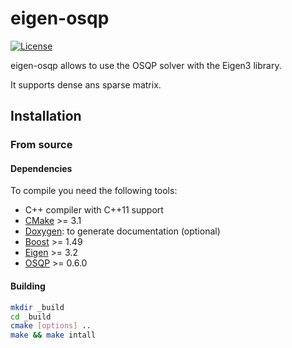# eigen-osqp

[![License](https://img.shields.io/badge/License-BSD%202--Clause-green.svg)](https://opensource.org/licenses/BSD-2-Clause)

eigen-osqp allows to use the OSQP solver with the Eigen3 library.

It supports dense ans sparse matrix.

## Installation

### From source

#### Dependencies

To compile you need the following tools:

* C++ compiler with C++11 support
* [CMake]() >= 3.1
* [Doxygen](http://www.stack.nl/~dimitri/doxygen/): to generate documentation (optional)
* [Boost](http://www.boost.org) >= 1.49
* [Eigen](http://eigen.tuxfamily.org/index.php?title=Main_Page) >= 3.2
* [OSQP](https://github.com/oxfordcontrol/osqp) >= 0.6.0

#### Building

```sh
mkdir _build
cd _build
cmake [options] ..
make && make intall
```
